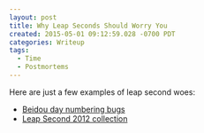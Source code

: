```yaml
---
layout: post
title: Why Leap Seconds Should Worry You
created: 2015-05-01 09:12:59.028 -0700 PDT
categories: Writeup
tags:
  - Time
  - Postmortems
---
```

Here are just a few examples of leap second woes:

* [Beidou day numbering bugs][beidou]
* [Leap Second 2012 collection][phk]

[beidou]: http://gpsworld.com/beidou-numbering-presents-leap-second-issue/
[phk]: http://phk.freebsd.dk/hacks/leap_20120630/index.html
